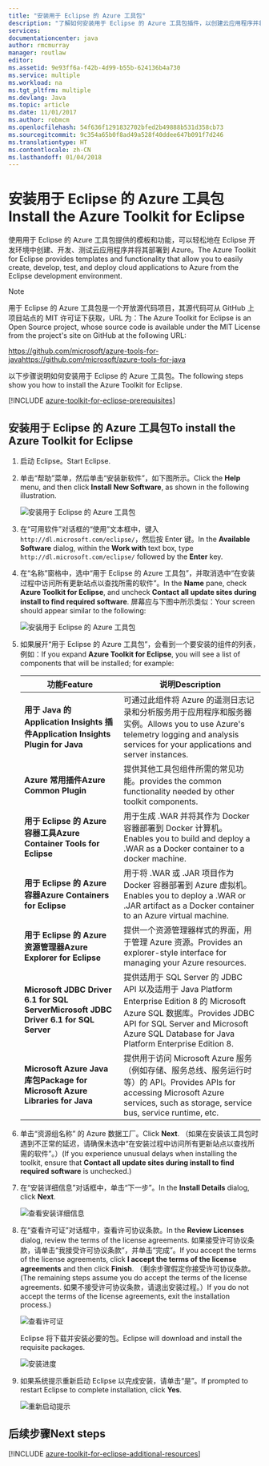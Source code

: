 ```yaml
---
title: "安装用于 Eclipse 的 Azure 工具包"
description: "了解如何安装用于 Eclipse 的 Azure 工具包插件，以创建云应用程序并将其部署到 Azure。"
services: 
documentationcenter: java
author: rmcmurray
manager: routlaw
editor: 
ms.assetid: 9e93ff6a-f42b-4d99-b55b-624136b4a730
ms.service: multiple
ms.workload: na
ms.tgt_pltfrm: multiple
ms.devlang: Java
ms.topic: article
ms.date: 11/01/2017
ms.author: robmcm
ms.openlocfilehash: 54f636f1291832702bfed2b49888b531d358cb73
ms.sourcegitcommit: 9c354a65b0f8ad49a528f40ddee647b091f7d246
ms.translationtype: HT
ms.contentlocale: zh-CN
ms.lasthandoff: 01/04/2018
---
```

# <a name="install-the-azure-toolkit-for-eclipse"></a><span data-ttu-id="9ccc1-103">安装用于 Eclipse 的 Azure 工具包</span><span class="sxs-lookup"><span data-stu-id="9ccc1-103">Install the Azure Toolkit for Eclipse</span></span>

<span data-ttu-id="9ccc1-104">使用用于 Eclipse 的 Azure 工具包提供的模板和功能，可以轻松地在 Eclipse 开发环境中创建、开发、测试云应用程序并将其部署到 Azure。</span><span class="sxs-lookup"><span data-stu-id="9ccc1-104">The Azure Toolkit for Eclipse provides templates and functionality that allow you to easily create, develop, test, and deploy cloud  applications to Azure from the Eclipse development environment.</span></span>

> [!NOTE] 
> 
> <span data-ttu-id="9ccc1-105">用于 Eclipse 的 Azure 工具包是一个开放源代码项目，其源代码可从 GitHub 上项目站点的 MIT 许可证下获取，URL 为：</span><span class="sxs-lookup"><span data-stu-id="9ccc1-105">The Azure Toolkit for Eclipse is an Open Source project, whose source code is available under the MIT License from the project's site on GitHub at the following URL:</span></span> 
> 
> <span data-ttu-id="9ccc1-106"><https://github.com/microsoft/azure-tools-for-java></span><span class="sxs-lookup"><span data-stu-id="9ccc1-106"><https://github.com/microsoft/azure-tools-for-java></span></span> 
> 

<span data-ttu-id="9ccc1-107">以下步骤说明如何安装用于 Eclipse 的 Azure 工具包。</span><span class="sxs-lookup"><span data-stu-id="9ccc1-107">The following steps show you how to install the Azure Toolkit for Eclipse.</span></span>

[!INCLUDE [azure-toolkit-for-eclipse-prerequisites](../includes/azure-toolkit-for-eclipse-prerequisites.md)]

## <a name="to-install-the-azure-toolkit-for-eclipse"></a><span data-ttu-id="9ccc1-108">安装用于 Eclipse 的 Azure 工具包</span><span class="sxs-lookup"><span data-stu-id="9ccc1-108">To install the Azure Toolkit for Eclipse</span></span>

1. <span data-ttu-id="9ccc1-109">启动 Eclipse。</span><span class="sxs-lookup"><span data-stu-id="9ccc1-109">Start Eclipse.</span></span>

1. <span data-ttu-id="9ccc1-110">单击“帮助”菜单，然后单击“安装新软件”，如下图所示。</span><span class="sxs-lookup"><span data-stu-id="9ccc1-110">Click the **Help** menu, and then click **Install New Software**, as shown in the following illustration.</span></span>
   
   ![安装用于 Eclipse 的 Azure 工具包][01]

1. <span data-ttu-id="9ccc1-112">在“可用软件”对话框的“使用”文本框中，键入 `http://dl.microsoft.com/eclipse/`，然后按 Enter 键。</span><span class="sxs-lookup"><span data-stu-id="9ccc1-112">In the **Available Software** dialog, within the **Work with** text box, type `http://dl.microsoft.com/eclipse/` followed by the **Enter** key.</span></span>

1. <span data-ttu-id="9ccc1-113">在“名称”窗格中，选中“用于 Eclipse 的 Azure 工具包”，并取消选中“在安装过程中访问所有更新站点以查找所需的软件”。</span><span class="sxs-lookup"><span data-stu-id="9ccc1-113">In the **Name** pane, check **Azure Toolkit for Eclipse**, and uncheck **Contact all update sites during install to find required software**.</span></span> <span data-ttu-id="9ccc1-114">屏幕应与下图中所示类似：</span><span class="sxs-lookup"><span data-stu-id="9ccc1-114">Your screen should appear similar to the following:</span></span>
   
   ![安装用于 Eclipse 的 Azure 工具包][02]

1. <span data-ttu-id="9ccc1-116">如果展开“用于 Eclipse 的 Azure 工具包”，会看到一个要安装的组件的列表，例如：</span><span class="sxs-lookup"><span data-stu-id="9ccc1-116">If you expand **Azure Toolkit for Eclipse**, you will see a list of components that will be installed; for example:</span></span>

   | <span data-ttu-id="9ccc1-117">功能</span><span class="sxs-lookup"><span data-stu-id="9ccc1-117">Feature</span></span> | <span data-ttu-id="9ccc1-118">说明</span><span class="sxs-lookup"><span data-stu-id="9ccc1-118">Description</span></span> | 
   |---|---| 
   | <span data-ttu-id="9ccc1-119">**用于 Java 的 Application Insights 插件**</span><span class="sxs-lookup"><span data-stu-id="9ccc1-119">**Application Insights Plugin for Java**</span></span> | <span data-ttu-id="9ccc1-120">可通过此组件将 Azure 的遥测日志记录和分析服务用于应用程序和服务器实例。</span><span class="sxs-lookup"><span data-stu-id="9ccc1-120">Allows you to use Azure's telemetry logging and analysis services for your applications and server instances.</span></span> | 
   | <span data-ttu-id="9ccc1-121">**Azure 常用插件**</span><span class="sxs-lookup"><span data-stu-id="9ccc1-121">**Azure Common Plugin**</span></span> | <span data-ttu-id="9ccc1-122">提供其他工具包组件所需的常见功能。</span><span class="sxs-lookup"><span data-stu-id="9ccc1-122">provides the common functionality needed by other toolkit components.</span></span> | 
   | <span data-ttu-id="9ccc1-123">**用于 Eclipse 的 Azure 容器工具**</span><span class="sxs-lookup"><span data-stu-id="9ccc1-123">**Azure Container Tools for Eclipse**</span></span> | <span data-ttu-id="9ccc1-124">用于生成 .WAR 并将其作为 Docker 容器部署到 Docker 计算机。</span><span class="sxs-lookup"><span data-stu-id="9ccc1-124">Enables you to build and deploy a .WAR as a Docker container to a docker machine.</span></span> | 
   | <span data-ttu-id="9ccc1-125">**用于 Eclipse 的 Azure 容器**</span><span class="sxs-lookup"><span data-stu-id="9ccc1-125">**Azure Containers for Eclipse**</span></span> | <span data-ttu-id="9ccc1-126">用于将 .WAR 或 .JAR 项目作为 Docker 容器部署到 Azure 虚拟机。</span><span class="sxs-lookup"><span data-stu-id="9ccc1-126">Enables you to deploy a .WAR or .JAR artifact as a Docker container to an Azure virtual machine.</span></span> | 
   | <span data-ttu-id="9ccc1-127">**用于 Eclipse 的 Azure 资源管理器**</span><span class="sxs-lookup"><span data-stu-id="9ccc1-127">**Azure Explorer for Eclipse**</span></span> | <span data-ttu-id="9ccc1-128">提供一个资源管理器样式的界面，用于管理 Azure 资源。</span><span class="sxs-lookup"><span data-stu-id="9ccc1-128">Provides an explorer-style interface for managing your Azure resources.</span></span> | 
   | <span data-ttu-id="9ccc1-129">**Microsoft JDBC Driver 6.1 for SQL Server**</span><span class="sxs-lookup"><span data-stu-id="9ccc1-129">**Microsoft JDBC Driver 6.1 for SQL Server**</span></span> | <span data-ttu-id="9ccc1-130">提供适用于 SQL Server 的 JDBC API 以及适用于 Java Platform Enterprise Edition 8 的 Microsoft Azure SQL 数据库。</span><span class="sxs-lookup"><span data-stu-id="9ccc1-130">Provides JDBC API for SQL Server and Microsoft Azure SQL Database for Java Platform Enterprise Edition 8.</span></span> | 
   | <span data-ttu-id="9ccc1-131">**Microsoft Azure Java 库包**</span><span class="sxs-lookup"><span data-stu-id="9ccc1-131">**Package for Microsoft Azure Libraries for Java**</span></span> | <span data-ttu-id="9ccc1-132">提供用于访问 Microsoft Azure 服务（例如存储、服务总线、服务运行时等）的 API。</span><span class="sxs-lookup"><span data-stu-id="9ccc1-132">Provides APIs for accessing Microsoft Azure services, such as storage, service bus, service runtime, etc.</span></span> | 

1. <span data-ttu-id="9ccc1-133">单击“资源组名称” 的 Azure 数据工厂。</span><span class="sxs-lookup"><span data-stu-id="9ccc1-133">Click **Next**.</span></span> <span data-ttu-id="9ccc1-134">（如果在安装该工具包时遇到不正常的延迟，请确保未选中“在安装过程中访问所有更新站点以查找所需的软件”。）</span><span class="sxs-lookup"><span data-stu-id="9ccc1-134">(If you experience unusual delays when installing the toolkit, ensure that **Contact all update sites during install to find required software** is unchecked.)</span></span>

1. <span data-ttu-id="9ccc1-135">在“安装详细信息”对话框中，单击“下一步”。</span><span class="sxs-lookup"><span data-stu-id="9ccc1-135">In the **Install Details** dialog, click **Next**.</span></span>
   
   ![查看安装详细信息][03]

1. <span data-ttu-id="9ccc1-137">在“查看许可证”对话框中，查看许可协议条款。</span><span class="sxs-lookup"><span data-stu-id="9ccc1-137">In the **Review Licenses** dialog, review the terms of the license agreements.</span></span> <span data-ttu-id="9ccc1-138">如果接受许可协议条款，请单击“我接受许可协议条款”，并单击“完成”。</span><span class="sxs-lookup"><span data-stu-id="9ccc1-138">If you accept the terms of the license agreements, click **I accept the terms of the license agreements** and then click **Finish**.</span></span> <span data-ttu-id="9ccc1-139">（剩余步骤假定你接受许可协议条款。</span><span class="sxs-lookup"><span data-stu-id="9ccc1-139">(The remaining steps assume you do accept the terms of the license agreements.</span></span> <span data-ttu-id="9ccc1-140">如果不接受许可协议条款，请退出安装过程。）</span><span class="sxs-lookup"><span data-stu-id="9ccc1-140">If you do not accept the terms of the license agreements, exit the installation process.)</span></span>
   
   ![查看许可证][04]
   
   <span data-ttu-id="9ccc1-142">Eclipse 将下载并安装必要的包。</span><span class="sxs-lookup"><span data-stu-id="9ccc1-142">Eclipse will download and install the requisite packages.</span></span>
   
   ![安装进度][05]

1. <span data-ttu-id="9ccc1-144">如果系统提示重新启动 Eclipse 以完成安装，请单击“是”。</span><span class="sxs-lookup"><span data-stu-id="9ccc1-144">If prompted to restart Eclipse to complete installation, click **Yes**.</span></span>
   
   ![重新启动提示][06]

## <a name="next-steps"></a><span data-ttu-id="9ccc1-146">后续步骤</span><span class="sxs-lookup"><span data-stu-id="9ccc1-146">Next steps</span></span>

[!INCLUDE [azure-toolkit-for-eclipse-additional-resources](../includes/azure-toolkit-for-eclipse-additional-resources.md)]

<!-- URL List -->

<!-- Legacy MSDN URL = https://msdn.microsoft.com/library/azure/hh690946.aspx -->

<!-- IMG List -->

[01]: media/azure-toolkit-for-eclipse-installation/eclipse-installation-01.png
[02]: media/azure-toolkit-for-eclipse-installation/eclipse-installation-02.png
[03]: media/azure-toolkit-for-eclipse-installation/eclipse-installation-03.png
[04]: media/azure-toolkit-for-eclipse-installation/eclipse-installation-04.png
[05]: media/azure-toolkit-for-eclipse-installation/eclipse-installation-05.png
[06]: media/azure-toolkit-for-eclipse-installation/eclipse-installation-06.png
